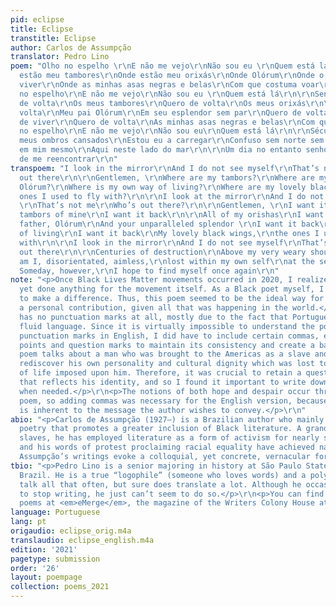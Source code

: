 ```yaml
---
pid: eclipse
title: Eclipse
transtitle: Eclipse
author: Carlos de Assumpção
translator: Pedro Lino
poem: "Olho no espelho \r\nE não me vejo\r\nNão sou eu \r\nQuem está la\r\n\r\nSenhores\r\nOnde
  estão meu tambores\r\nOnde estão meu orixás\r\nOnde Olórum\r\nOnde o meu modo de
  viver\r\nOnde as minhas asas negras e belas\r\nCom que costuma voar\r\n\r\nOlho
  no espelho\r\nE não me vejo\r\nNão sou eu \r\nQuem está lá\r\n\r\nSenhores\r\nQuero
  de volta\r\nOs meus tambores\r\nQuero de volta\r\nOs meus orixás\r\n\r\nQuero de
  volta\r\nMeu pai Olórum\r\nEm seu esplendor sem par\r\nQuero de volta\r\nO meu modo
  de viver\r\nQuero de volta\r\nAs minhas asas negras e belas\r\nCom que costuma voar\r\n\r\nOlho
  no espelho\r\nE não me vejo\r\nNão sou eu\r\nQuem está lá\r\n\r\nSéculos de destruição\r\nSob
  meus ombros cansados\r\nEstou eu a carregar\r\nConfuso sem norte sem rumo\r\nPerdido
  em mim mesmo\r\nAqui neste lado do mar\r\n\r\nUm dia no entanto senhores\r\nEu hei
  de me reencontrar\r\n"
transpoem: "I look in the mirror\r\nAnd I do not see myself\r\nThat’s not me\r\nWho’s
  out there\r\n\r\nGentlemen, \r\nWhere are my tambors?\r\nWhere are my orishas?\r\nWhere,
  Olórum?\r\nWhere is my own way of living?\r\nWhere are my lovely black wings,\r\nthe
  ones I used to fly with?\r\n\r\nI look at the mirror\r\nAnd I do not see myself
  \r\nThat’s not me\r\nWho’s out there?\r\n\r\nGentlemen, \r\nI want it back\r\nThe
  tambors of mine\r\nI want it back\r\n\r\nAll of my orishas\r\nI want it all back\r\nMy
  father, Olórum\r\nAnd your unparalleled splendor \r\nI want it back\r\nMy own way
  of living\r\nI want it back\r\nMy lovely black wings,\r\nthe ones I used to fly
  with\r\n\r\nI look in the mirror\r\nAnd I do not see myself\r\nThat’s not me\r\nWho’s
  out there\r\n\r\nCenturies of destruction\r\nAbove my very weary shoulders\r\nHere
  am I, disorientated, aimless,\r\nlost within my own self\r\nat the seaside\r\n\r\nGentlemen!
  Someday, however,\r\nI hope to find myself once again\r\n"
note: "<p>Once Black Lives Matter movements occurred in 2020, I realized I hadn’t
  yet done anything for the movement itself. As a Black poet myself, I knew I had
  to make a difference. Thus, this poem seemed to be the ideal way for me to make
  a personal contribution, given all that was happening in the world.</p>\r\n<p>“Eclipse”
  has no punctuation marks at all, mostly due to the fact that Portuguese is a fairly
  fluid language. Since it is virtually impossible to understand the poem without
  punctuation marks in English, I did have to include certain commas, exclamation
  points and question marks to maintain its consistency and create a balance.</p>\r\n<p>The
  poem talks about a man who was brought to the Americas as a slave and sought to
  rediscover his own personality and cultural dignity which was lost to the new way
  of life imposed upon him. Therefore, it was crucial to retain a questioning tone
  that reflects his identity, and so I found it important to write down question marks
  when needed.</p>\r\n<p>The notions of both hope and despair occur throughout the
  poem, so adding commas was necessary for the English version, because this juxtaposition
  is inherent to the message the author wishes to convey.</p>\r\n"
abio: "<p>Carlos de Assumpção (1927–) is a Brazilian author who mainly writes anti-racist
  poetry that promotes a greater inclusion of Black literature. A grandson of former
  slaves, he has employed literature as a form of activism for nearly seven decades,
  and his words of protest proclaiming racial equality have achieved national recognition.
  Assumpção’s writings evoke a colloquial, yet concrete, vernacular form of speech.</p>"
tbio: "<p>Pedro Lino is a senior majoring in history at São Paulo State University,
  Brazil. He is a true “logophile” (someone who loves words) and a polyglot who doesn’t
  talk all that often, but sure does translate a lot. Although he occasionally tries
  to stop writing, he just can’t seem to do so.</p>\r\n<p>You can find some of Pedro’s
  poems at <em>eMerge</em>, the magazine of the Writers Colony House at Dairy Hollow.</p>\r\n"
language: Portuguese
lang: pt
origaudio: eclipse_orig.m4a
translaudio: eclipse_english.m4a
edition: '2021'
pagetype: submission
order: '26'
layout: poempage
collection: poems_2021
---
```


